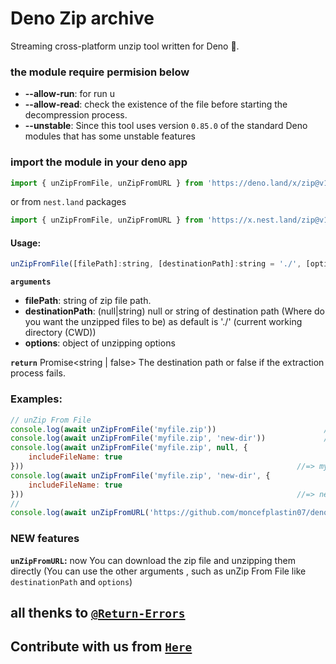 # Deno Zip archive
Streaming cross-platform unzip tool written for Deno 🦕. 
### the module require permision below
- **--allow-run**: for run u
- **--allow-read**: check the existence of the file before starting the decompression process.
- **--unstable**: Since this tool uses version ``0.85.0`` of the standard Deno modules that has some unstable features

### import the module in your deno app
```js
import { unZipFromFile, unZipFromURL } from 'https://deno.land/x/zip@v1.1.1/mod.ts'
```
or from ``nest.land`` packages
```js
import { unZipFromFile, unZipFromURL } from 'https://x.nest.land/zip@v1.1.1/mod.ts'
```
#### Usage:
```js
unZipFromFile([filePath]:string, [destinationPath]:string = './', [options]:{}): Promise<string | false>
```

**``arguments``**
- **filePath**: string of zip file path.
- **destinationPath**: (null|string) null or string of destination path (Where do you want the unzipped files to be) as default is './' (current working directory (CWD))
- **options**: object of unzipping options

**``return``**
Promise<string | false> The destination path or false if the extraction process fails.
### Examples:
```js
// unZip From File
console.log(await unZipFromFile('myfile.zip'))                        //=> ./
console.log(await unZipFromFile('myfile.zip', 'new-dir'))             //=> new-dir
console.log(await unZipFromFile('myfile.zip', null, {
    includeFileName: true
}))                                                             //=> myfile
console.log(await unZipFromFile('myfile.zip', 'new-dir', {
    includeFileName: true
}))                                                             //=> new-dir\myfile
// 
console.log(await unZipFromURL('https://github.com/moncefplastin07/deno-zip/archive/master.zip'))                                               //=> ./
```
### NEW features
**``unZipFromURL``:** now You can download the zip file and unzipping them directly (You can use the other arguments , such as unZip From File like ``destinationPath`` and ``options``)
## all thenks to [``@Return-Errors``](https://github.com/Return-Errors)
## Contribute with us from [``Here``](https://github.com/moncefplastin07/deno-zip)